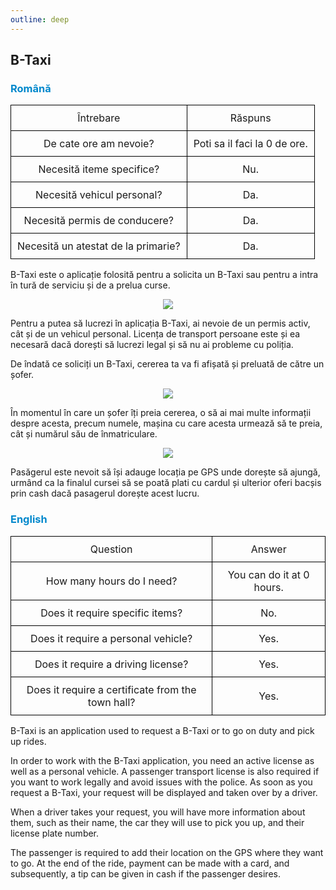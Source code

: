 ```yaml
---
outline: deep
---
```

<style scoped>
  .button-p {
      display: inline-block;
      padding: 0px 8px;
      background-color: #0088CC; 
      color: white;              
      border-radius: 8px;       
      font-family: 'Arial', sans-serif;
      font-weight: bold;        
      box-shadow: 0 4px 6px rgba(0, 0, 0, 0.2); 
      font-size: 14px;
      letter-spacing: 1px;
  }

  table {
      width: 100%;
      border-collapse: collapse;
  }

  td {
      border: 1px solid black;
      padding: 10px;
      text-align: center;
  }

  .image-row {
      display: flex;
      justify-content: center; 
  }

  .image-row img {
      margin: 0 5px; 
      width: 50px; 
      height: 50px;
  }
</style>

## B-Taxi

### <span style="color: #0088CC">Română</span>
<table>
    <tr>
        <td>Întrebare</td>
        <td>Răspuns</td>
    </tr>
    <tr>
        <td>De cate ore am nevoie?</td>
        <td>Poti sa il faci la 0 de ore.</td>
    </tr>
    <tr>
        <td>Necesită iteme specifice?</td>
        <td>Nu.</td>
    </tr>
    <tr>
        <td>Necesită vehicul personal?</td>
        <td>Da.</td>
    </tr>
    <tr>
        <td>Necesită permis de conducere?</td>
        <td>Da.</td>
    </tr>
    <tr>
        <td>Necesită un atestat de la primarie?</td>
        <td>Da.</td>
    </tr>
</table>

B-Taxi este o aplicație folosită pentru a solicita un B-Taxi sau pentru a intra în tură de serviciu și de a prelua curse.

<p align="center"><img src="https://i.imgur.com/0sTqJrA.png"/></p>

Pentru a putea să lucrezi în aplicația B-Taxi, ai nevoie de un permis activ, cât și de un vehicul personal. Licența de transport persoane este și ea necesară dacă dorești să lucrezi legal și să nu ai probleme cu poliția.

De îndată ce soliciți un B-Taxi, cererea ta va fi afișată și preluată de către un șofer.

<p align="center"><img src="https://i.imgur.com/JTQ3crS.png"/></p>


În momentul în care un șofer îți preia cererea, o să ai mai multe informații despre acesta, precum numele, mașina cu care acesta urmează să te preia, cât și numărul său de înmatriculare.

<p align="center"><img src="https://i.imgur.com/da9h8Zc.png"/></p>

Pasăgerul este nevoit să își adauge locația pe GPS unde dorește să ajungă, urmând ca la finalul cursei să se poată plati cu cardul și ulterior oferi bacșis prin cash dacă pasagerul dorește acest lucru.


### <span style="color: #0088CC">English</span>

<table>
    <tr>
        <td>Question</td>
        <td>Answer</td>
    </tr>
    <tr>
        <td>How many hours do I need?</td>
        <td>You can do it at 0 hours.</td>
    </tr>
    <tr>
        <td>Does it require specific items?</td>
        <td>No.</td>
    </tr>
    <tr>
        <td>Does it require a personal vehicle?</td>
        <td>Yes.</td>
    </tr>
    <tr>
        <td>Does it require a driving license?</td>
        <td>Yes.</td>
    </tr>
    <tr>
        <td>Does it require a certificate from the town hall?</td>
        <td>Yes.</td>
    </tr>
</table>

B-Taxi is an application used to request a B-Taxi or to go on duty and pick up rides.

In order to work with the B-Taxi application, you need an active license as well as a personal vehicle. A passenger transport license is also required if you want to work legally and avoid issues with the police. As soon as you request a B-Taxi, your request will be displayed and taken over by a driver.

When a driver takes your request, you will have more information about them, such as their name, the car they will use to pick you up, and their license plate number.

The passenger is required to add their location on the GPS where they want to go. At the end of the ride, payment can be made with a card, and subsequently, a tip can be given in cash if the passenger desires.